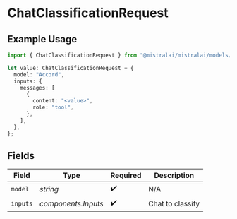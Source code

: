 # ChatClassificationRequest

## Example Usage

```typescript
import { ChatClassificationRequest } from "@mistralai/mistralai/models/components";

let value: ChatClassificationRequest = {
  model: "Accord",
  inputs: {
    messages: [
      {
        content: "<value>",
        role: "tool",
      },
    ],
  },
};
```

## Fields

| Field               | Type                | Required            | Description         |
| ------------------- | ------------------- | ------------------- | ------------------- |
| `model`             | *string*            | :heavy_check_mark:  | N/A                 |
| `inputs`            | *components.Inputs* | :heavy_check_mark:  | Chat to classify    |